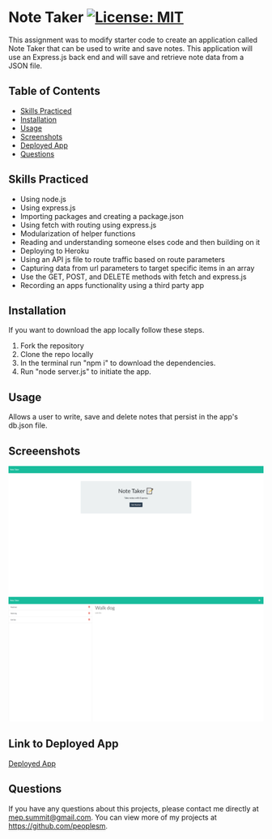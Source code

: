 # Note Taker [![License: MIT](https://img.shields.io/badge/License-MIT-blue.svg)](https://opensource.org/licenses/MIT)

This assignment was to modify starter code to create an application called Note Taker that can be used to write and save notes. This application will use an Express.js back end and will save and retrieve note data from a JSON file.

## Table of Contents

- [Skills Practiced](#skills-practiced)
- [Installation](#installation)
- [Usage](#usage)
- [Screenshots](#screeenshots)
- [Deployed App](#link-to-deployed-app)
- [Questions](#questions)

## Skills Practiced

- Using node.js
- Using express.js
- Importing packages and creating a package.json
- Using fetch with routing using express.js
- Modularization of helper functions
- Reading and understanding someone elses code and then building on it
- Deploying to Heroku
- Using an API js file to route traffic based on route parameters
- Capturing data from url parameters to target specific items in an array
- Use the GET, POST, and DELETE methods with fetch and express.js
- Recording an apps functionality using a third party app

## Installation

If you want to download the app locally follow these steps.

1. Fork the repository
2. Clone the repo locally
3. In the terminal run "npm i" to download the dependencies.
4. Run "node server.js" to initiate the app.

## Usage

Allows a user to write, save and delete notes that persist in the app's db.json file.

## Screeenshots

![alt text](./public/assets/images/note-taker-splash-ss.png) ![alt text](./public/assets/images/note-taker-app-ss.png)

## Link to Deployed App

[Deployed App](https://evening-escarpment-24555.herokuapp.com/)

## Questions

If you have any questions about this projects, please contact me directly at mep.summit@gmail.com. You can view more of my projects at https://github.com/peoplesm.
